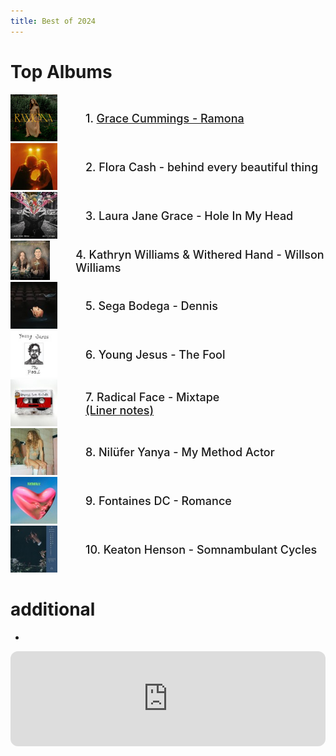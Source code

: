 ```yaml
---
title: Best of 2024
---
```

<style>
  .container {
  display: flex;
  align-items: center;
  justify-content: left
}

img {
  max-width: 75%;
  max-height:75%;
}

.text {
  font-size: 18px;
  padding-left: 20px;
  font-weight: 550;
}
  </style>
  

# Top Albums
<div class="container">
      <div class="image">
     <a href="https://open.spotify.com/album/1sW5yJBXX7MlGV6bWpjdFZ?si=2w1tDHSWTyyYXxd0YSMgYw">   <img src="/img/gracecummings.jpg"></a>
      </div>
      <div class="text">
      1. <a href="https://open.spotify.com/album/1sW5yJBXX7MlGV6bWpjdFZ?si=2w1tDHSWTyyYXxd0YSMgYw"> Grace Cummings - Ramona </a>
      </div>
    </div>
<div class="container">
      <div class="image">
        <img src="/img/floracash.jpg">
      </div>
      <div class="text">
     2. Flora Cash - behind every beautiful thing
      </div>
    </div>
<div class="container">
      <div class="image">
        <img src="/img/laurajanegrace.jpg">
      </div>
      <div class="text">
      3. Laura Jane Grace - Hole In My Head 
      </div>
    </div>
<div class="container">
      <div class="image">
        <img src="/img/willsonwilliams.jpg">
      </div>
      <div class="text">
       4. Kathryn Williams & Withered Hand - Willson Williams 
      </div>
    </div>
<div class="container">
      <div class="image">
        <img src="/img/segabodega.jpg">
      </div>
      <div class="text">
      5. Sega Bodega - Dennis
      </div>
    </div>
<div class="container">
      <div class="image">
        <img src="/img/youngjesus.jpg">
      </div>
      <div class="text">
     6. Young Jesus - The Fool 
      </div>
    </div>

<div class="container">
      <div class="image">
        <img src="/img/radicalface.jpg">
      </div>
      <div class="text">
      7. Radical Face - Mixtape <br>
       <a href="https://www.radicalface.com/blog/2024/11/12/mixtape-liner-notes">(Liner notes)</a>
      </div>
    </div>
<div class="container">
      <div class="image">
        <img src="/img/niluferyanya.jpg">
      </div>
      <div class="text">
     8. Nilüfer Yanya - My Method Actor
      </div>
    </div>
<div class="container">
      <div class="image">
        <img src="/img/fontainesdc.jpg">
      </div>
      <div class="text">
      9. Fontaines DC - Romance 
      </div>
    </div>
<div class="container">
      <div class="image">
        <img src="/img/keatonhenson.jpg">
      </div>
      <div class="text">
      10. Keaton Henson - Somnambulant Cycles 
      </div>
    </div>
    



# additional

- 


<iframe style="border-radius:12px" src="https://open.spotify.com/embed/playlist/6bElk7qv5OV65fE4uctZUl?utm_source=generator&theme=0" width="100%" height="152" frameBorder="0" allowfullscreen="" allow="autoplay; clipboard-write; encrypted-media; fullscreen; picture-in-picture" loading="lazy"></iframe>

